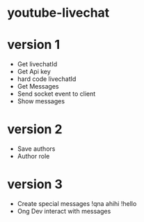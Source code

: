 # youtube-livechat

# version 1
- Get livechatId
- Get Api key
- hard code livechatId
- Get Messages
- Send socket event to client
- Show messages

# version 2
- Save authors
- Author role

# version 3
- Create special messages
!qna ahihi
!hello
- Ong Dev interact with messages
